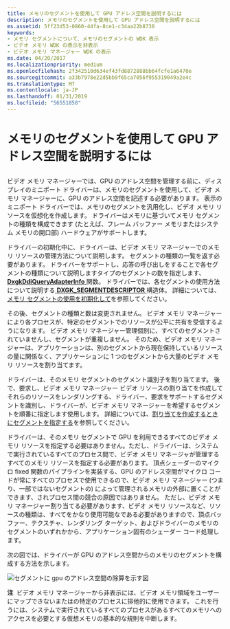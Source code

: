 ```yaml
---
title: メモリのセグメントを使用して GPU アドレス空間を説明するには
description: メモリのセグメントを使用して GPU アドレス空間を説明するには
ms.assetid: 5ff23d53-0860-44fa-8ce1-c34aa22b8730
keywords:
- メモリ セグメントについて、メモリのセグメントの WDK 表示
- ビデオ メモリ WDK の表示を非表示
- ビデオ メモリ マネージャー WDK の表示
ms.date: 04/20/2017
ms.localizationpriority: medium
ms.openlocfilehash: 2f342510d634ef43fd8872888bb64fcfe1a6470e
ms.sourcegitcommit: a33b7978e22d5bb9f65ca7056f955319049a2e4c
ms.translationtype: MT
ms.contentlocale: ja-JP
ms.lasthandoff: 01/31/2019
ms.locfileid: "56551858"
---
```

# <a name="using-memory-segments-to-describe-the-gpu-address-space"></a>メモリのセグメントを使用して GPU アドレス空間を説明するには


## <span id="ddk_using_memory_segments_to_describe_the_gpu_address_space_gg"></span><span id="DDK_USING_MEMORY_SEGMENTS_TO_DESCRIBE_THE_GPU_ADDRESS_SPACE_GG"></span>


ビデオ メモリ マネージャーでは、GPU のアドレス空間を管理する前に、ディスプレイのミニポート ドライバーは、メモリのセグメントを使用して、ビデオ メモリ マネージャーに、GPU のアドレス空間を記述する必要があります。 表示のミニポート ドライバーでは、メモリのセグメントを汎用化し、ビデオ メモリ リソースを仮想化を作成します。 ドライバーはメモリに基づいてメモリ セグメントの種類を構成できます (たとえば、フレーム バッファー メモリまたはシステム メモリの開口部) ハードウェアがサポートします。

ドライバーの初期化中に、ドライバーは、ビデオ メモリ マネージャーでのメモリ リソースの管理方法について説明します。 セグメントの種類の一覧を返す必要があります。 ドライバーをサポートし、応答の呼び出しをすることで各セグメントの種類について説明しますタイプのセグメントの数を指定します、 [ **DxgkDdiQueryAdapterInfo** ](https://msdn.microsoft.com/library/windows/hardware/ff559746)関数。 ドライバーでは、各セグメントの使用方法について説明する[ **DXGK\_SEGMENTDESCRIPTOR** ](https://msdn.microsoft.com/library/windows/hardware/ff562035)構造体。 詳細については、[メモリ セグメントの使用を初期化して](initializing-use-of-memory-segments.md)を参照してください。

その後、セグメントの種類と数は変更されません。 ビデオ メモリ マネージャーにより各プロセスが、特定のセグメントでのリソースが公平に共有を受信するようになります。 ビデオ メモリ マネージャー管理個別に、すべてのセグメントされていませんし、セグメントが重複しません。 そのため、ビデオ メモリ マネージャーは、アプリケーションは、別のセグメントから現在保持しているリソースの量に関係なく、アプリケーションに 1 つのセグメントから大量のビデオ メモリ リソースを割り当てます。

ドライバーは、そのメモリ セグメントのセグメント識別子を割り当てます。 後で、要求し、ビデオ メモリ マネージャー ビデオ リソースの割り当てを作成してそれらのリソースをレンダリングする、ドライバー、要求をサポートするセグメントを識別し、ドライバーが、ビデオ メモリ マネージャーを希望するセグメントを順番に指定します使用します。 詳細については、[割り当てを作成するときにセグメントを指定する](specifying-segments-when-creating-allocations.md)を参照してください。

ドライバーは、そのメモリ セグメントで GPU を利用できるすべてのビデオ メモリ リソースを指定する必要はありません。ただし、ドライバーは、システムで実行されているすべてのプロセス間で、ビデオ メモリ マネージャが管理するすべてのメモリ リソースを指定する必要があります。 頂点シェーダーのマイクロ fixed 関数のパイプラインを実装する、GPU のアドレス空間がマイクロ コードが常にすべてのプロセスで使用できるので、ビデオ メモリ マネージャー (つまり、一部ではないセグメントの) によって管理されるメモリの外部に置くことができます、されプロセス間の競合の原因ではありません。 ただし、ビデオ メモリ マネージャー割り当てる必要があります、ビデオ メモリ リソースなど、リソースの種類は、すべてをかなり使用可能なである必要がありますので、頂点バッファー、テクスチャ、レンダリング ターゲット、およびドライバーのメモリのセグメントのいずれかから、アプリケーション固有のシェーダー コード処理します。

次の図では、ドライバーが GPU のアドレス空間からのメモリのセグメントを構成する方法を示します。

![セグメントに gpu のアドレス空間の除算を示す図](images/memseg.png)

**注**  ビデオ メモリ マネージャーから非表示には、ビデオ メモリ領域をユーザーにマップできないまたはの特定のプロセスに排他的に使用できます。 これを行うには、システムで実行されているすべてのプロセスがあるすべてのメモリへのアクセスを必要とする仮想メモリの基本的な規則を中断します。

 

 

 





